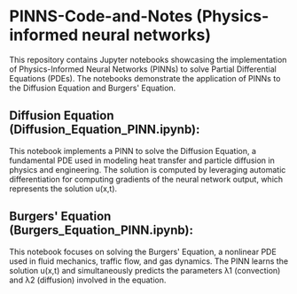 # PINNS-Code-and-Notes (Physics-informed neural networks)

This repository contains Jupyter notebooks showcasing the implementation of Physics-Informed Neural Networks (PINNs) to solve Partial Differential Equations (PDEs). The notebooks demonstrate the application of PINNs to the Diffusion Equation and Burgers' Equation.

## Diffusion Equation (Diffusion_Equation_PINN.ipynb):
This notebook implements a PINN to solve the Diffusion Equation, a fundamental PDE used in modeling heat transfer and particle diffusion in physics and engineering.
The solution is computed by leveraging automatic differentiation for computing gradients of the neural network output, which represents the solution u(x,t).

## Burgers' Equation (Burgers_Equation_PINN.ipynb):

This notebook focuses on solving the Burgers' Equation, a nonlinear PDE used in fluid mechanics, traffic flow, and gas dynamics.
The PINN learns the solution u(x,t) and simultaneously predicts the parameters λ1 (convection) and λ2 (diffusion) involved in the equation.


